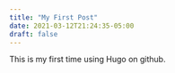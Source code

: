 ```yaml
---
title: "My First Post"
date: 2021-03-12T21:24:35-05:00
draft: false
---
```


This is my first time using Hugo on github.
